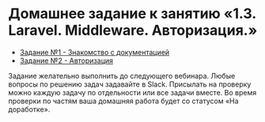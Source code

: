# Домашнее задание к занятию «1.3. Laravel. Middleware. Авторизация.»

* [Задание №1 - Знакомство с документацией](exercise-01.md)
* [Задание №2 - Авторизация](exercise-02.md)

Задание желательно выполнить до следующего вебинара. Любые вопросы по решению задач задавайте в Slack.
Присылать на проверку можно каждую задачу по отдельности или все задачи вместе. Во время проверки по частям ваша домашняя работа будет со статусом «На доработке».
